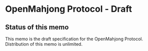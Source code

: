 OpenMahjong Protocol - Draft
============================

Status of this memo
-------------------

This memo is the draft specification for the OpenMahjong Protocol.
Distribution of this memo is unlimited.

